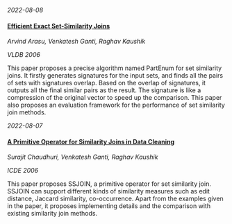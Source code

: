 







*2022-08-08*

#### [Efficient Exact Set-Similarity Joins](https://dl.acm.org/doi/10.5555/1182635.1164206)

*Arvind Arasu, Venkatesh Ganti, Raghav Kaushik*

*VLDB 2006*

This paper proposes a precise algorithm named PartEnum for set similarity joins. It firstly generates signatures for the input sets, and finds all the pairs of sets with signatures overlap. Based on the overlap of signatures, it outputs all the final similar pairs as the result. The signature is like a compression of the original vector to speed up the comparison. This paper also proposes an evaluation framework for the performance of set similarity join methods. 


*2022-08-07*

#### [A Primitive Operator for Similarity Joins in Data Cleaning](https://doi.org/10.1109/ICDE.2006.9)

*Surajit Chaudhuri, Venkatesh Ganti, Raghav Kaushik*

*ICDE 2006*

This paper proposes SSJOIN, a primitive operator for set similarity join. SSJOIN can support different kinds of similarity measures such as edit distance, Jaccard similarity, co-occurrence. Apart from the examples given in the paper, it proposes implementing details and the comparison with existing similarity join methods. 
